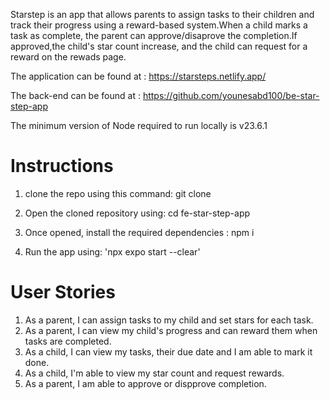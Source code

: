Starstep is an app that allows parents to assign tasks to their children and track their progress using a reward-based system.When a child marks a task as complete, the parent can approve/disaprove the completion.If approved,the child's star count increase, and the child can request for a reward on the rewads page.

The application can be found at :
https://starsteps.netlify.app/

The back-end can be found at :
https://github.com/younesabd100/be-star-step-app


The minimum version of Node required to run locally is v23.6.1

# Instructions

1. clone the repo using this command:
   git clone <repo-url>

2. Open the cloned repository using:
   cd fe-star-step-app

3. Once opened, install the required dependencies :
   npm i

4. Run the app using: 
  'npx expo start --clear'

# User Stories
1. As a parent, I can assign tasks to my child and set stars for each task.
2. As a parent, I can view my child's progress and can reward them when tasks 
are completed.
3. As a child, I can view my tasks, their due date and I am able to mark it done.
4. As a child, I'm able to view my star count and request rewards.
5. As a parent, I am able to approve or dispprove completion.